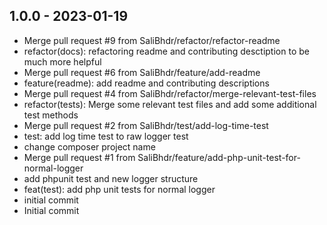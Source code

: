 ## 1.0.0 - 2023-01-19
 - Merge pull request #9 from SaliBhdr/refactor/refactor-readme
 - refactor(docs): refactoring readme and contributing desctiption to be much more helpful
 - Merge pull request #6 from SaliBhdr/feature/add-readme
 - feature(readme): add readme and contributing descriptions
 - Merge pull request #4 from SaliBhdr/refactor/merge-relevant-test-files
 - refactor(tests): Merge some relevant test files and add some additional test methods
 - Merge pull request #2 from SaliBhdr/test/add-log-time-test
 - test: add log time test to raw logger test
 - change composer project name
 - Merge pull request #1 from SaliBhdr/feature/add-php-unit-test-for-normal-logger
 - add phpunit test and new logger structure
 - feat(test): add php unit tests for normal logger
 - initial commit
 - Initial commit

